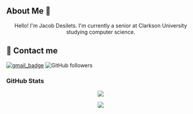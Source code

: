 ## About Me 👋
<p align="center">
Hello! I'm Jacob Desilets. I'm currently a senior at Clarkson University studying computer science.
<p>

## 📧 Contact me

[![gmail_badge]](mailto:desilejf@clarkson.edu) ![GitHub followers](https://img.shields.io/github/followers/JacobDesilets?style=social)

### GitHub Stats

<p align="center">
    <a href="https://github.com/JacobDesilets">
    <img src="https://github-readme-stats.vercel.app/api/top-langs/?username=JacobDesilets">
    </a>
    <!-- DOCS: https://github.com/anuraghazra/github-readme-stats -->
</p>
<p align="center">
    <a href="https://github.com/Person1080p"><img src="https://github-readme-stats.vercel.app/api?username=JacobDesilets&theme=nord&show_icons=true"></a>
    <!-- DOCS: https://github.com/anuraghazra/github-readme-stats -->
</p>



[gmail_badge]: https://img.shields.io/badge/-cg462%40njit.edu-red?style=flat-square&logo=Gmail&logoColor=white&link=mailto:cg462@njit.edu
<!--
- 👋 Hi, I’m @JacobDesilets
- 👀 I’m interested in ...
- 🌱 I’m currently learning ...
- 💞️ I’m looking to collaborate on ...
- 📫 How to reach me ...
-->
<!---
JacobDesilets/JacobDesilets is a ✨ special ✨ repository because its `README.md` (this file) appears on your GitHub profile.
You can click the Preview link to take a look at your changes.
--->
